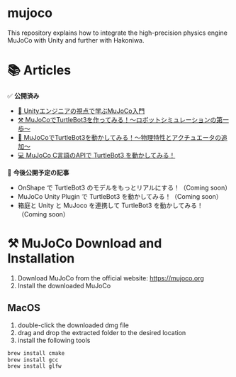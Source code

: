 # mujoco
This repository explains how to integrate the high-precision physics engine MuJoCo with Unity and further with Hakoniwa.

# 📚 Articles

✅ **公開済み**  
- [📖 Unityエンジニアの視点で学ぶMuJoCo入門](https://zenn.dev/kanetugu2022/articles/mujoco-intro)  
- [⚒️ MuJoCoでTurtleBot3を作ってみる！～ロボットシミュレーションの第一歩～](https://zenn.dev/kanetugu2022/articles/mujoco-tb3-modeling)  
- [🚀 MuJoCoでTurtleBot3を動かしてみる！～物理特性とアクチュエータの追加～](https://zenn.dev/kanetugu2022/articles/mujoco-tb3-physics)  
- [💻 MuJoCo C言語のAPIで TurtleBot3 を動かしてみる！](https://zenn.dev/kanetugu2022/articles/mujoco-tb3-physics)

📝 **今後公開予定の記事**  

- OnShape で TurtleBot3 のモデルをもっとリアルにする！（Coming soon）
- MuJoCo Unity Plugin で TurtleBot3 を動かしてみる！（Coming soon）  
- 箱庭と Unity と MuJoco を連携して TurtleBot3 を動かしてみる！（Coming soon）  


# ⚒️ MuJoCo Download and Installation

1. Download MuJoCo from the official website: https://mujoco.org
2. Install the downloaded MuJoCo

## MacOS

1. double-click the downloaded dmg file
2. drag and drop the extracted folder to the desired location
3. install the following tools

```bash
brew install cmake
brew install gcc
brew install glfw
```
